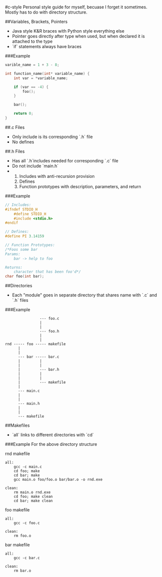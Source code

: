 #c-style
Personal style guide for myself, becuase I forget it sometimes. Mostly has to do with directory structure.

##Variables, Brackets, Pointers
<ul>
<li>Java style K&R braces with Python style everything else</li>
<li>Pointer goes directly after type when used, but when declared it is attached to the type</li>
<li>`if` statements always have braces</li>
</ul>

###Example
```c
varible_name = 1 + 3 - 8;

int function_name(int* variable_name) {
	int var = *variable_name;

	if (var == -4) {
		foo();
	}

	bar();

	return 0;
}

```

##.c Files
<ul>
<li>Only include is its corresponding `.h` file</li>
<li>No defines</li>
</ul>

##.h Files
<ul>
<li>Has all `.h`includes needed for corresponding `.c` file</li>
<li>Do not include `main.h`</li>
<li><ol>
<li>Includes with anti-recursion provision</li>
<li>Defines</li>
<li>Function prototypes with description, parameters, and return</li>
</ol></li>
</ul>

###Example
```c
// Includes:
#ifndef STDIO_H
	#define STDIO_H
	#include <stdio.h>
#endif

// Defines:
#define PI 3.14159

// Function Prototypes:
/*Foos some bar
Params:
	bar -> help to foo

Returns:
	character that has been foo'd*/
char foo(int bar);
```

##Directories
<ul>
<li>Each "module" goes in separate directory that shares name with `.c` and `.h` files</li>
</ul>

###Example
```
                --- foo.c
                |
                |
                --- foo.h
                |
                | 
rnd ----- foo ----- makefile
      |
      |
      --- bar ----- bar.c
      |         |
      |         |
      |         --- bar.h
      |         |
      |         |
      |         --- makefile
      |
      --- main.c
      |
      |
      --- main.h 
      |
      |
      --- makefile
```

##Makefiles
<ul>
<li>`all` links to different directories with `cd`</li>
</ul>

###Example
For the above directory structure

rnd makefile
```
all:
	gcc -c main.c
	cd foo; make
	cd bar; make
	gcc main.o foo/foo.o bar/bar.o -o rnd.exe

clean:
	rm main.o rnd.exe
	cd foo; make clean
	cd bar; make clean
```

foo makefile
```
all:
	gcc -c foo.c

clean:
	rm foo.o
```

bar makefile
```
all:
	gcc -c bar.c

clean:
	rm bar.o
```
